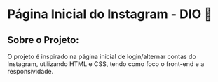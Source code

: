 # Página Inicial do Instagram - DIO :calling:





## Sobre o Projeto:

O projeto é inspirado na página inicial de login/alternar contas do Instagram, utilizando HTML e CSS, tendo como foco o front-end e a responsividade.

